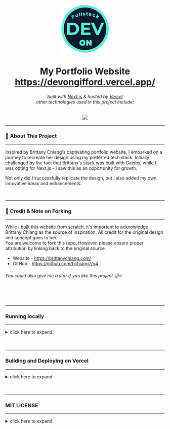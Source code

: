 <!-- :ogo -->
<p align='center'>
    <img src="public/assets/PortfolioDemoLogo.png" alt="Demo" title="DemoImage" width="150" height="150">
</p>

<!-- Introduction Text -->
<div align="center">
    <h1>
        <span>
            My Portfolio Website 
        </span>
        <br/> 
        <a href="https://devongifford.vercel.app/">
            <span>
                https://devongifford.vercel.app/
            </span>
        </a>
    </h1>
    <h6>
        built with <a href="https://nextjs.org">Next.js</a> &
        hosted by <a href="https://vercel.com/">Vercel</a> <br>
        other technologies used in this project include:
    </h6>

</div>

<!-- Tech Used in this Project -->
<p align='center'>
    <a href="https://skillicons.dev">
        <img src="https://skillicons.dev/icons?i=ts,tailwind,nextjs,vercel,github,vscode" />
    </a>
</p>




---
### 🚀 About This Project 
---

Inspired by Brittany Chiang's captivating portfolio website, I embarked on a journey to recreate her design using my preferred tech stack.  Initially challenged by the fact that Brittany's stack was built with Gatsby, while I was opting for Next.js - I saw this as an opportunity for growth.

Not only did I successfully replicate the design, but I also added my own innovative ideas and enhancements.

<br/>


---
### 🙏 Credit & Note on Forking
---

While I built this website from scratch, it's important to acknowledge Brittany Chiang as the source of inspiration. All credit for the original design and concept goes to her.
<br>
You are welcome to fork this repo. However, please ensure proper attribution by linking back to the original source.
<br>
- Website - https://brittanychiang.com/ 
- GitHub - https://github.com/bchiang7/v4
<h6> You could also give me a star if you like this project 😉⭐ </h6>
<br>
<br>

---
### Running locally 
---

<details>
<summary>click here to expand: </summary>

---

System Requirements:

<ul>
<li>Node.js 16.8 or later.
<li>macOS, Windows (including WSL), and Linux are supported.
</ul>

First, Install dependencies

```bash
npm install
```

Second, run the development server:

```bash
npm run dev
```

Third, Open up <code>localhost:3000</code> to view your application. <br>
Open [http://localhost:3000](http://localhost:3000) with your browser to see the result.

<ul>
<li>You can start editing the page by modifying `pages/index.tsx`. The page auto-updates as you edit the file.
<li>[API routes](https://nextjs.org/docs/api-routes/introduction) can be accessed on [http://localhost:3000/api/hello](http://localhost:3000/api/hello). This endpoint can be edited in `pages/api/hello.ts`.
<li>The `pages/api` directory is mapped to `/api/*`. Files in this directory are treated as [API routes](https://nextjs.org/docs/api-routes/introduction) instead of React pages.
<li>This project uses [`next/font`](https://nextjs.org/docs/basic-features/font-optimization) to automatically optimize and load Inter, a custom Google Font.
</ul>
<br>
</details> 
<br>
<br>


---
### Building and Deploying on Vercel
---

<details>
<summary>click here to expand: </summary>

---

The easiest way to deploy your Next.js app is to use the [Vercel Platform](https://vercel.com/new?utm_medium=default-template&filter=next.js&utm_source=create-next-app&utm_campaign=create-next-app-readme) from the creators of Next.js.

Check out our [Next.js deployment documentation](https://nextjs.org/docs/deployment) for more details.

This is a [Next.js](https://nextjs.org/) project bootstrapped with [`create-next-app`](https://github.com/vercel/next.js/tree/canary/packages/create-next-app).
<br>
<br>

</details> 
<br>
<br>



---
### MIT LICENSE
---

<details>
<summary>click here to expand: </summary>

---

<p align='center'>
Copyright 2024 - Devon Gifford
</p>
<p align='center'>
Permission is hereby granted, free of charge, to any person obtaining a copy of this software and associated documentation files (the “Software”), to deal in the Software without restriction, including without limitation the rights to use, copy, modify, merge, publish, distribute, sublicense, and/or sell copies of the Software, and to permit persons to whom the Software is furnished to do so, subject to the following conditions:
The above copyright notice and this permission notice shall be included in all copies or substantial portions of the Software.
</p>
<p align='center'>
THE SOFTWARE IS PROVIDED “AS IS”, WITHOUT WARRANTY OF ANY KIND, EXPRESS OR IMPLIED, INCLUDING BUT NOT LIMITED TO THE WARRANTIES OF MERCHANTABILITY, FITNESS FOR A PARTICULAR PURPOSE AND NONINFRINGEMENT. IN NO EVENT SHALL THE AUTHORS OR COPYRIGHT HOLDERS BE LIABLE FOR ANY CLAIM, DAMAGES OR OTHER LIABILITY, WHETHER IN AN ACTION OF CONTRACT, TORT OR OTHERWISE, ARISING FROM, OUT OF OR IN CONNECTION WITH THE SOFTWARE OR THE USE OR OTHER DEALINGS IN THE SOFTWARE.
</p>

</details>
